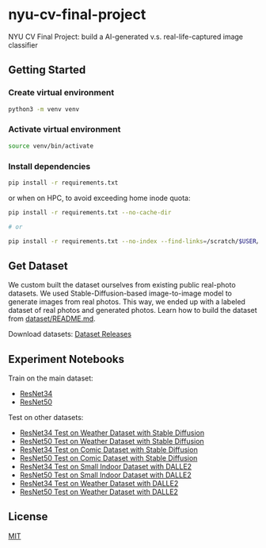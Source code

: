 # nyu-cv-final-project

NYU CV Final Project: build a AI-generated v.s. real-life-captured image classifier

## Getting Started

### Create virtual environment

```bash
python3 -m venv venv
```

### Activate virtual environment

```bash
source venv/bin/activate
```

### Install dependencies

```bash
pip install -r requirements.txt
```

or when on HPC, to avoid exceeding home inode quota:

```bash
pip install -r requirements.txt --no-cache-dir

# or

pip install -r requirements.txt --no-index --find-links=/scratch/$USER/pip_cache
```

## Get Dataset

We custom built the dataset ourselves from existing public real-photo datasets. We used Stable-Diffusion-based image-to-image model to generate images from real photos. This way, we ended up with a labeled dataset of real photos and generated photos. Learn how to build the dataset from [dataset/README.md](dataset/README.md).

Download datasets: [Dataset Releases](https://github.com/dizys/nyu-cv-final-project/releases/tag/dataset)

## Experiment Notebooks

Train on the main dataset:

-   [ResNet34](notebooks/fastai_resnet34_train.ipynb)
-   [ResNet50](notebooks/fastai_resnet50_train.ipynb)

Test on other datasets:

-   [ResNet34 Test on Weather Dataset with Stable Diffusion](notebooks/fastai_resnet34_test_weather.ipynb)
-   [ResNet50 Test on Weather Dataset with Stable Diffusion](notebooks/fastai_resnet50_test_weather.ipynb)
-   [ResNet34 Test on Comic Dataset with Stable Diffusion](notebooks/fastai_resnet34_test_comic.ipynb)
-   [ResNet50 Test on Comic Dataset with Stable Diffusion](notebooks/fastai_resnet50_test_comic.ipynb)
-   [ResNet34 Test on Small Indoor Dataset with DALLE2](notebooks/fastai_resnet34_test_dalle2_small_indoor.ipynb)
-   [ResNet50 Test on Small Indoor Dataset with DALLE2](notebooks/fastai_resnet50_test_dalle2_small_indoor.ipynb)
-   [ResNet34 Test on Weather Dataset with DALLE2](notebooks/fastai_resnet34_test_dalle2_weather.ipynb)
-   [ResNet50 Test on Weather Dataset with DALLE2](notebooks/fastai_resnet50_test_dalle2_weather.ipynb)

## License

[MIT](LICENSE)
